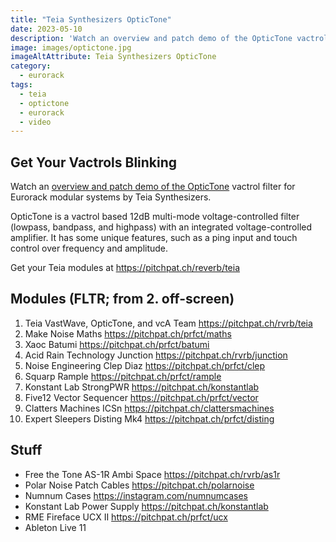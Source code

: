 ```yaml
---
title: "Teia Synthesizers OpticTone"
date: 2023-05-10
description: 'Watch an overview and patch demo of the OpticTone vactrol filter for Eurorack modular systems by Teia Synthesizers. '
image: images/optictone.jpg
imageAltAttribute: Teia Synthesizers OpticTone
category: 
  - eurorack
tags: 
  - teia
  - optictone
  - eurorack
  - video
---
```


## Get Your Vactrols Blinking

Watch an [overview and patch demo of the OpticTone](https://youtu.be/eK5RLe0l3lg "Optictone on YouTube") vactrol filter for Eurorack modular systems by Teia Synthesizers.

OpticTone is a vactrol based 12dB multi-mode voltage-controlled filter (lowpass, bandpass, and highpass)
with an integrated voltage-controlled amplifier. It has some unique features, such as a ping input and touch control over frequency and amplitude.

Get your Teia modules at https://pitchpat.ch/reverb/teia

## Modules (FLTR; from 2. off-screen)

1. Teia VastWave, OpticTone, and vcA Team
    https://pitchpat.ch/rvrb/teia
2. Make Noise Maths
    https://pitchpat.ch/prfct/maths
3. Xaoc Batumi
    https://pitchpat.ch/prfct/batumi
4. Acid Rain Technology Junction
    https://pitchpat.ch/rvrb/junction
5. Noise Engineering Clep Diaz
    https://pitchpat.ch/prfct/clep
6. Squarp Rample
    https://pitchpat.ch/prfct/rample
7. Konstant Lab StrongPWR
    https://pitchpat.ch/konstantlab
8. Five12 Vector Sequencer
    https://pitchpat.ch/prfct/vector
9. Clatters Machines ICSn
    https://pitchpat.ch/clattersmachines
10. Expert Sleepers Disting Mk4
    https://pitchpat.ch/prfct/disting

## Stuff

* Free the Tone AS-1R Ambi Space
   https://pitchpat.ch/rvrb/as1r
* Polar Noise Patch Cables
   https://pitchpat.ch/polarnoise
* Numnum Cases
   https://instagram.com/numnumcases
* Konstant Lab Power Supply
   https://pitchpat.ch/konstantlab
* RME Fireface UCX II
   https://pitchpat.ch/prfct/ucx
* Ableton Live 11